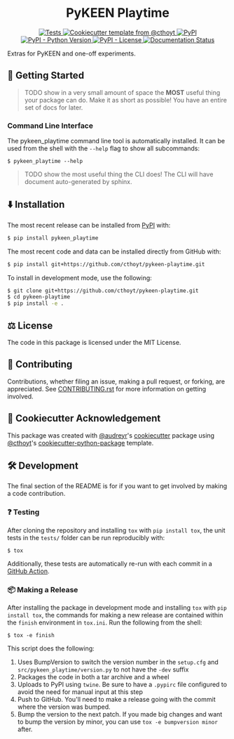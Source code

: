 <!--
<p align="center">
  <img src="docs/source/logo.png" height="150">
</p>
-->

<h1 align="center">
  PyKEEN Playtime
</h1>

<p align="center">
    <a href="https://github.com/cthoyt/pykeen-playtime/actions?query=workflow%3ATests">
        <img alt="Tests" src="https://github.com/cthoyt/pykeen-playtime/workflows/Tests/badge.svg" />
    </a>
    <a href="https://github.com/cthoyt/cookiecutter-python-package">
        <img alt="Cookiecutter template from @cthoyt" src="https://img.shields.io/badge/Cookiecutter-python--package-yellow" /> 
    </a>
    <a href="https://pypi.org/project/pykeen_playtime">
        <img alt="PyPI" src="https://img.shields.io/pypi/v/pykeen_playtime" />
    </a>
    <a href="https://pypi.org/project/pykeen_playtime">
        <img alt="PyPI - Python Version" src="https://img.shields.io/pypi/pyversions/pykeen_playtime" />
    </a>
    <a href="https://github.com/cthoyt/pykeen-playtime/blob/main/LICENSE">
        <img alt="PyPI - License" src="https://img.shields.io/pypi/l/pykeen_playtime" />
    </a>
    <a href='https://pykeen_playtime.readthedocs.io/en/latest/?badge=latest'>
        <img src='https://readthedocs.org/projects/pykeen_playtime/badge/?version=latest' alt='Documentation Status' />
    </a>
</p>

Extras for PyKEEN and one-off experiments.

## 💪 Getting Started

> TODO show in a very small amount of space the **MOST** useful thing your package can do.
Make it as short as possible! You have an entire set of docs for later.

### Command Line Interface

The pykeen_playtime command line tool is automatically installed. It can
be used from the shell with the `--help` flag to show all subcommands:

```shell
$ pykeen_playtime --help
```

> TODO show the most useful thing the CLI does! The CLI will have document auto-generated
by sphinx.

## ⬇️ Installation

The most recent release can be installed from
[PyPI](https://pypi.org/project/pykeen_playtime/) with:

```bash
$ pip install pykeen_playtime
```

The most recent code and data can be installed directly from GitHub with:

```bash
$ pip install git+https://github.com/cthoyt/pykeen-playtime.git
```

To install in development mode, use the following:

```bash
$ git clone git+https://github.com/cthoyt/pykeen-playtime.git
$ cd pykeen-playtime
$ pip install -e .
```

## ⚖️ License

The code in this package is licensed under the MIT License.

## 🙏 Contributing
Contributions, whether filing an issue, making a pull request, or forking, are appreciated. See
[CONTRIBUTING.rst](https://github.com/cthoyt/pykeen-playtime/blob/master/CONTRIBUTING.rst) for more information on getting
involved.

## 🍪 Cookiecutter Acknowledgement

This package was created with [@audreyr](https://github.com/audreyr)'s
[cookiecutter](https://github.com/cookiecutter/cookiecutter) package using [@cthoyt](https://github.com/cthoyt)'s
[cookiecutter-python-package](https://github.com/cthoyt/cookiecutter-python-package) template.

## 🛠️ Development

The final section of the README is for if you want to get involved by making a code contribution.

### ❓ Testing

After cloning the repository and installing `tox` with `pip install tox`, the unit tests in the `tests/` folder can be
run reproducibly with:

```shell
$ tox
```

Additionally, these tests are automatically re-run with each commit in a [GitHub Action](https://github.com/cthoyt/pykeen-playtime/actions?query=workflow%3ATests).

### 📦 Making a Release

After installing the package in development mode and installing
`tox` with `pip install tox`, the commands for making a new release are contained within the `finish` environment
in `tox.ini`. Run the following from the shell:

```shell
$ tox -e finish
```

This script does the following:

1. Uses BumpVersion to switch the version number in the `setup.cfg` and
   `src/pykeen_playtime/version.py` to not have the `-dev` suffix
2. Packages the code in both a tar archive and a wheel
3. Uploads to PyPI using `twine`. Be sure to have a `.pypirc` file configured to avoid the need for manual input at this
   step
4. Push to GitHub. You'll need to make a release going with the commit where the version was bumped.
5. Bump the version to the next patch. If you made big changes and want to bump the version by minor, you can
   use `tox -e bumpversion minor` after.
